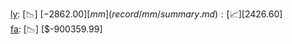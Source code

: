 [ly](record/ly/summary.md): [📉] [$-2862.00]  
[mm](record/mm/summary.md): [📈] [$2426.60]  
[fa](record/fa/summary.md): [📉] [$-900359.99]  

